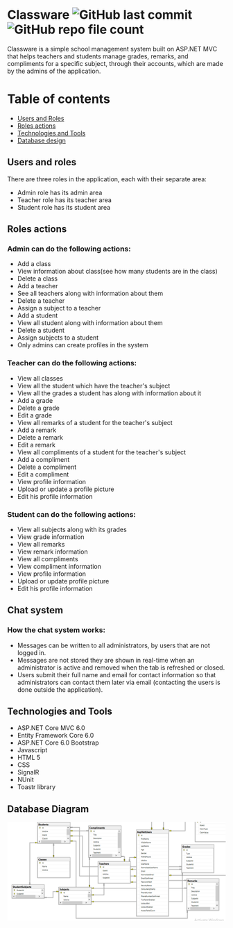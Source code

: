 # Classware ![GitHub last commit](https://img.shields.io/github/last-commit/ivangeorgiev34/Classware?color=success&style=plastic) ![GitHub repo file count](https://img.shields.io/github/directory-file-count/ivangeorgiev34/Classware?color=informational&logo=files&style=plastic)
Classware is a simple school management system built on ASP.NET MVC that helps teachers and students manage grades, remarks, and compliments for a specific subject, through their accounts, which are made by the admins of the application.
# Table of contents
* [Users and Roles](#usersAndRoles)
* [Roles actions](#rolesActions)
* [Technologies and Tools](#technologiesAndTools)
* [Database design](#databaseDesign)
## <a id="usersAndRoles" name="usersAndRoles"></a>Users and roles
There are three roles in the application, each with their separate area:
* Admin role has its admin area
* Teacher role has its teacher area
* Student role has its student area
## <a name="rolesActions"></a>Roles actions
### Admin can do the following actions:
* Add a class
* View information about class(see how many students are in the class)
* Delete a class
* Add a teacher
* See all teachers along with information about them
* Delete a teacher
* Assign a subject to a teacher
* Add a student
* View all student along with information about them
* Delete a student
* Assign subjects to a student
* Only admins can create profiles in the system
<!-- end of the list -->
### Teacher can do the following actions:
* View all classes
* View all the student which have the teacher's subject
* View all the grades a student has along with information about it
* Add a grade
* Delete a grade
* Edit a grade
* View all remarks of a student for the teacher's subject
* Add a remark
* Delete a remark
* Edit a remark
* View all compliments of a student for the teacher's subject
* Add a compliment
* Delete a compliment
* Edit a compliment
* View profile information
* Upload or update a profile picture
* Edit his profile information
<!-- end of the list -->
### Student can do the following actions:
* View all subjects along with its grades
* View grade information
* View all remarks
* View remark information
* View all compliments
* View compliment information
* View profile information
* Upload or update profile picture
* Edit his profile information
<!-- end of the list -->
## <a name="chatSystem"></a>Chat system
### How the chat system works:
* Messages can be written to all administrators, by users that are not logged in.
* Messages are not stored they are shown in real-time when an administrator is active and removed when the tab is refreshed or closed.
* Users submit their full name and email for contact information so that administrators can contact them later via email (contacting the users is done outside the application).
<!-- end of the list -->
## <a name="technologiesAndTools"></a>Technologies and Tools
- ASP.NET Core MVC 6.0
- Entity Framework Core 6.0
- ASP.NET Core 6.0 Bootstrap
- Javascript
- HTML 5
- CSS
- SignalR
- NUnit
- Toastr library
## <a id="databaseDesign" name="databaseDesign"></a>Database Diagram
![ClasswareDatabaseDiagram](Images/ClasswareDatabaseDiagram.PNG?raw=true "Database Diagram")
